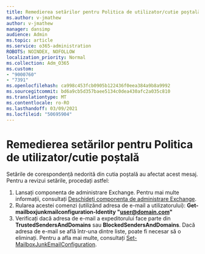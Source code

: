 ```yaml
---
title: Remedierea setărilor pentru Politica de utilizator/cutie poștală
ms.author: v-jmathew
author: v-jmathew
manager: dansimp
audience: Admin
ms.topic: article
ms.service: o365-administration
ROBOTS: NOINDEX, NOFOLLOW
localization_priority: Normal
ms.collection: Adm_O365
ms.custom:
- "9000760"
- "7391"
ms.openlocfilehash: ca998c453fcb0905b122436f0eea384a9b8a9992
ms.sourcegitcommit: bd6a9cb5d357baee5134c0dea430afc2a035c810
ms.translationtype: MT
ms.contentlocale: ro-RO
ms.lasthandoff: 03/09/2021
ms.locfileid: "50695904"
---
```

# <a name="fix-user-policymailbox-settings"></a>Remedierea setărilor pentru Politica de utilizator/cutie poștală

Setările de corespondență nedorită din cutia poștală au afectat acest mesaj. Pentru a revizui setările, procedați astfel:

1. Lansați componenta de administrare Exchange. Pentru mai multe informații, consultați [Deschideți componenta de administrare Exchange](https://go.microsoft.com/fwlink/?linkid=2101432).
2. Rularea acestei comenzi (utilizând adresa de e-mail a utilizatorului):  **Get-mailboxjunkmailconfiguration-Identity "user@domain.com"**
3. Verificați dacă adresa de e-mail a expeditorului face parte din **TrustedSendersAndDomains** sau **BlockedSendersAndDomains**. Dacă adresa de e-mail se află într-una dintre liste, poate fi necesar să o eliminați. Pentru a afla mai multe, consultați [Set-MailboxJunkEmailConfiguration](https://go.microsoft.com/fwlink/?linkid=2101047).
